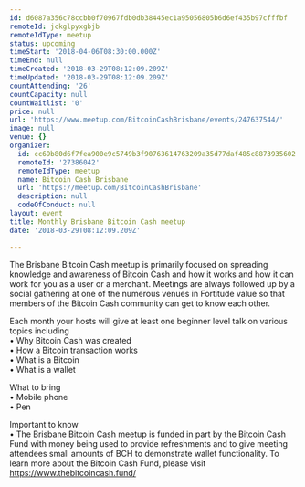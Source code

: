 ```yaml
---
id: d6087a356c78ccbb0f70967fdb0db38445ec1a95056805b6d6ef435b97cfffbf
remoteId: jckglpyxgbjb
remoteIdType: meetup
status: upcoming
timeStart: '2018-04-06T08:30:00.000Z'
timeEnd: null
timeCreated: '2018-03-29T08:12:09.209Z'
timeUpdated: '2018-03-29T08:12:09.209Z'
countAttending: '26'
countCapacity: null
countWaitlist: '0'
price: null
url: 'https://www.meetup.com/BitcoinCashBrisbane/events/247637544/'
image: null
venue: {}
organizer:
  id: cc69b80d6f7fea900e9c5749b3f90763614763209a35d77daf485c8873935602
  remoteId: '27386042'
  remoteIdType: meetup
  name: Bitcoin Cash Brisbane
  url: 'https://meetup.com/BitcoinCashBrisbane'
  description: null
  codeOfConduct: null
layout: event
title: Monthly Brisbane Bitcoin Cash meetup
date: '2018-03-29T08:12:09.209Z'

---
```

<p>The Brisbane Bitcoin Cash meetup is primarily focused on spreading knowledge and awareness of Bitcoin Cash and how it works and how it can work for you as a user or a merchant. Meetings are always followed up by a social gathering at one of the numerous venues in Fortitude value so that members of the Bitcoin Cash community can get to know each other.</p> <p>Each month your hosts will give at least one beginner level talk on various topics including<br/>• Why Bitcoin Cash was created<br/>• How a Bitcoin transaction works<br/>• What is a Bitcoin<br/>• What is a wallet</p> <p>What to bring<br/>• Mobile phone<br/>• Pen</p> <p>Important to know<br/>• The Brisbane Bitcoin Cash meetup is funded in part by the Bitcoin Cash Fund with money being used to provide refreshments and to give meeting attendees small amounts of BCH to demonstrate wallet functionality. To learn more about the Bitcoin Cash Fund, please visit <a href="https://www.thebitcoincash.fund/" class="linkified">https://www.thebitcoincash.fund/</a></p>
